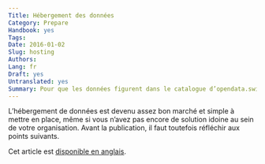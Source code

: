 ```yaml
---
Title: Hébergement des données
Category: Prepare
Handbook: yes
Tags:
Date: 2016-01-02
Slug: hosting
Authors:
Lang: fr
Draft: yes
Untranslated: yes
Summary: Pour que les données figurent dans le catalogue d’opendata.swiss, elles doivent être sauvegardées dans un endroit en libre accès. Seuls les métadonnées et un lien vers les données sont publiés sur opendata.swiss. L’hébergement des données relève de la responsabilité du fournisseur des données.
---
```


L’hébergement de données est devenu assez bon marché et simple à mettre en place, même si vous n’avez pas encore de solution idoine au sein de votre organisation. Avant la publication, il faut toutefois réfléchir aux points suivants.

Cet article est [disponible en anglais](/en/publish/hosting).

